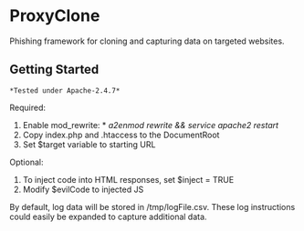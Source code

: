 # ProxyClone
Phishing framework for cloning and capturing data on targeted websites.

## Getting Started
    *Tested under Apache-2.4.7*

Required:
  1. Enable mod_rewrite: 
    * *a2enmod rewrite && service apache2 restart*
  2. Copy index.php and .htaccess to the DocumentRoot
  3. Set $target variable to starting URL


Optional:
  1. To inject code into HTML responses, set $inject = TRUE
  2. Modify $evilCode to injected JS

By default, log data will be stored in /tmp/logFile.csv.  These log instructions could easily be expanded to capture additional data.

